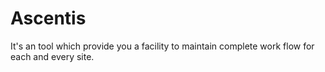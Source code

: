 # Ascentis
It's an tool which provide you a facility to maintain complete work flow for each and every site.
